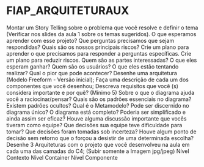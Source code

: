 # FIAP_ARQUITETURAUX

Montar um Story Telling sobre o problema que você resolve e definir o tema (Verificar nos slides da aula 1 sobre os temas sugeridos).
O que esperamos aprender com esse projeto?
Que perguntas precisamos que sejam respondidas?
Quais são os nossos principais riscos?
Crie um plano para aprender o que precisamos para responder a perguntas específicas.
Crie um plano para reduzir riscos.
Quem são as partes interessadas?
O que eles esperam ganhar?
Quem são os usuários?
O que eles estão tentando realizar?
Qual o pior que pode acontecer?
Desenhe uma arquitetura (Modelo Freeform - Versão inicial);
Faça uma descrição de cada um dos componentes que você desenhou;
Descreva requisitos que você (s) considera importante e por quê? (Mínimo 5)
Sobre o que o diagrama ajuda você a raciocinar/pensar?
Quais são os padrões essenciais no diagrama?
Existem padrões ocultos?
Qual é o Metamodelo?
Pode ser discernido no diagrama único?
O diagrama está completo?
Poderia ser simplificado e ainda assim ser eficaz?
Houve alguma discussão importante que vocês tiveram como equipe?
Que decisões sua equipe teve dificuldade para tomar?
Que decisões foram tomadas sob incerteza?
Houve algum ponto de decisão sem retorno que o forçou a desistir de uma determinada escolha?
Desenhe 3 Arquiteturas com o projeto que você desenvolveu na aula em cada uma das camadas do C4; (Subir somente a Imagem jpg/jpeg)
Nível Contexto
Nível Container
Nível Componente

